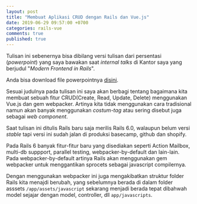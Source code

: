 ```yaml
---
layout: post
title: "Membuat Aplikasi CRUD dengan Rails dan Vue.js"
date: 2019-06-29 09:57:00 +0700
categories: rails-vue
comments: true
published: true
---
```


Tulisan ini sebenernya bisa dibilang versi tulisan dari persentasi (_powerpoint_) yang saya bawakan saat _internal talks_ di Kantor saya yang berjudul "_Modern Frontend in Rails_".

Anda bisa download file powerpointnya [disini](http://localhost:4000/talks/).

Sesuai judulnya pada tulisan ini saya akan berbagi tentang bagaimana kita membuat sebuah fitur CRUD(Create, Read, Update, Delete) menggunakan Vue.js dan gem webpacker. Artinya kita tidak menggunakan cara tradisional namun akan banyak menggunakan _costum-tag_ atau sering disebut juga sebagai _web component_.

Saat tulisan ini ditulis Rails baru saja merilis Rails 6.0, walaupun belum versi _stable_ tapi versi ini sudah jalan di produksi basecamp, github dan shopify.

Pada Rails 6 banyak fitur-fitur baru yang disediakan seperti Action Mailbox, multi-db suppport, parallel testing, webpacker-by-default dan lain-lain. Pada webpacker-by-default artinya Rails akan menggunakan gem webpacker untuk menggantikan sprocets sebagai javascript compilernya.

Dengan menggunakan webpacker ini juga mengakibatkan struktur folder Rails kita menajdi berubah, yang sebelumnya berada di dalam folder asssets `/app/assets/javascript` sekarang menjadi berada tepat dibahwah model sejajar dengan model, controller, dll `app/javascripts`.

